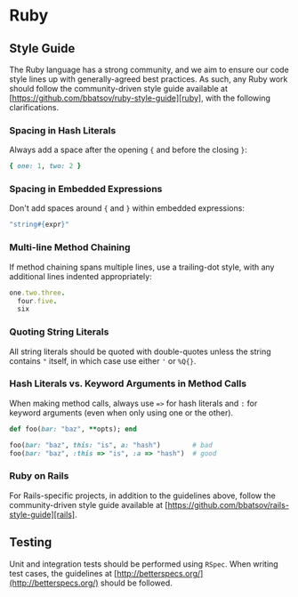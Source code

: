 # Ruby

## Style Guide

The Ruby language has a strong community, and we aim to ensure our code style
lines up with generally-agreed best practices. As such, any Ruby work should
follow the  community-driven style guide available at
[https://github.com/bbatsov/ruby-style-guide][ruby], with the following
clarifications.

[ruby]: https://github.com/bbatsov/ruby-style-guide

### Spacing in Hash Literals

Always add a space after the opening `{` and before the closing `}`:

```ruby
{ one: 1, two: 2 }
```

### Spacing in Embedded Expressions

Don't add spaces around `{` and `}` within embedded expressions:

```ruby
"string#{expr}"
```

### Multi-line Method Chaining

If method chaining spans multiple lines, use a trailing-dot style, with any
additional lines indented appropriately:

```ruby
one.two.three.
  four.five.
  six
```

### Quoting String Literals

All string literals should be quoted with double-quotes unless the string
contains `"` itself, in which case use either `'` or `%Q{}`.

### Hash Literals vs. Keyword Arguments in Method Calls

When making method calls, always use `=>` for hash literals and `:` for keyword
arguments (even when only using one or the other).

```ruby
def foo(bar: "baz", **opts); end

foo(bar: "baz", this: "is", a: "hash")        # bad
foo(bar: "baz", :this => "is", :a => "hash")  # good
```

### Ruby on Rails

For Rails-specific projects, in addition to the guidelines above, follow the
community-driven style guide available at
[https://github.com/bbatsov/rails-style-guide][rails].

[rails]: https://github.com/bbatsov/rails-style-guide

## Testing

Unit and integration tests should be performed using `RSpec`. When writing test
cases, the guidelines at [http://betterspecs.org/](http://betterspecs.org/)
should be followed.
